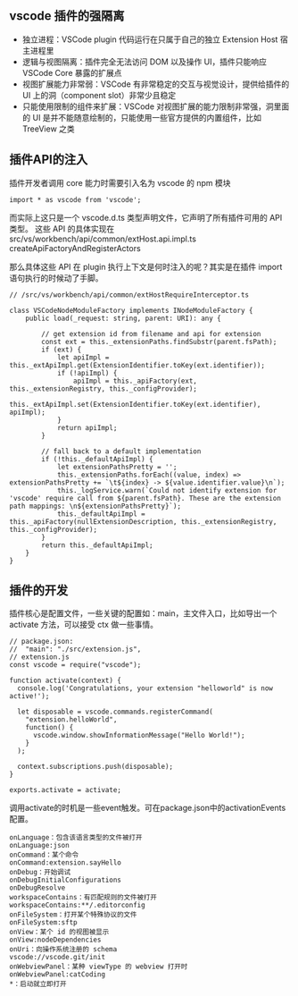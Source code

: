 ## vscode 插件的强隔离 ##
- 独立进程：VSCode plugin 代码运行在只属于自己的独立 Extension Host 宿主进程里
- 逻辑与视图隔离：插件完全无法访问 DOM 以及操作 UI，插件只能响应 VSCode Core 暴露的扩展点
- 视图扩展能力非常弱：VSCode 有非常稳定的交互与视觉设计，提供给插件的 UI 上的洞（component slot）非常少且稳定
- 只能使用限制的组件来扩展：VSCode 对视图扩展的能力限制非常强，洞里面的 UI 是并不能随意绘制的，只能使用一些官方提供的内置组件，比如 TreeView 之类

## 插件API的注入 ##
插件开发者调用 core 能力时需要引入名为 vscode 的 npm 模块
```
import * as vscode from 'vscode';
```
而实际上这只是一个 vscode.d.ts 类型声明文件，它声明了所有插件可用的 API 类型。
这些 API 的具体实现在 src/vs/workbench/api/common/extHost.api.impl.ts createApiFactoryAndRegisterActors

那么具体这些 API 在 plugin 执行上下文是何时注入的呢？其实是在插件 import 语句执行的时候动了手脚。

```
// /src/vs/workbench/api/common/extHostRequireInterceptor.ts

class VSCodeNodeModuleFactory implements INodeModuleFactory {
    public load(_request: string, parent: URI): any {

        // get extension id from filename and api for extension
        const ext = this._extensionPaths.findSubstr(parent.fsPath);
        if (ext) {
            let apiImpl = this._extApiImpl.get(ExtensionIdentifier.toKey(ext.identifier));
            if (!apiImpl) {
                apiImpl = this._apiFactory(ext, this._extensionRegistry, this._configProvider);
                this._extApiImpl.set(ExtensionIdentifier.toKey(ext.identifier), apiImpl);
            }
            return apiImpl;
        }

        // fall back to a default implementation
        if (!this._defaultApiImpl) {
            let extensionPathsPretty = '';
            this._extensionPaths.forEach((value, index) => extensionPathsPretty += `\t${index} -> ${value.identifier.value}\n`);
            this._logService.warn(`Could not identify extension for 'vscode' require call from ${parent.fsPath}. These are the extension path mappings: \n${extensionPathsPretty}`);
            this._defaultApiImpl = this._apiFactory(nullExtensionDescription, this._extensionRegistry, this._configProvider);
        }
        return this._defaultApiImpl;
    }
}
```

## 插件的开发 ##
插件核心是配置文件，一些关键的配置如：main，主文件入口，比如导出一个 activate 方法，可以接受 ctx 做一些事情。
```
// package.json:
//  "main": "./src/extension.js",
// extension.js
const vscode = require("vscode");

function activate(context) {
  console.log('Congratulations, your extension "helloworld" is now active!');

  let disposable = vscode.commands.registerCommand(
    "extension.helloWorld",
    function() {
      vscode.window.showInformationMessage("Hello World!");
    }
  );

  context.subscriptions.push(disposable);
}

exports.activate = activate;
```
调用activate的时机是一些event触发。可在package.json中的activationEvents配置。
```
onLanguage：包含该语言类型的文件被打开
onLanguage:json
onCommand：某个命令
onCommand:extension.sayHello
onDebug：开始调试
onDebugInitialConfigurations
onDebugResolve
workspaceContains：有匹配规则的文件被打开
workspaceContains:**/.editorconfig
onFileSystem：打开某个特殊协议的文件
onFileSystem:sftp
onView：某个 id 的视图被显示
onView:nodeDependencies
onUri：向操作系统注册的 schema
vscode://vscode.git/init
onWebviewPanel：某种 viewType 的 webview 打开时
onWebviewPanel:catCoding
*：启动就立即打开
```

